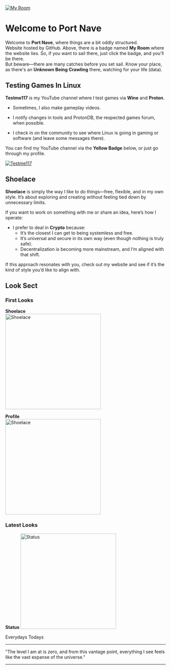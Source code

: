 [![My Room](https://img.shields.io/badge/My%20Room-%23FF0000.svg?style=for-the-badge&logo=https://github.com/KenAkatzuki/KenAkatzuki.github.io/blob/main/logo.png&logoColor=white)](https://KenAkatzuki.github.io)

# Welcome to Port Nave

Welcome to **Port Nave**, where things are a bit oddly structured.  
Website hosted by GitHub. Above, there is a badge named **My Room** where the website lies. So, if you want to sail there, just click the badge, and you’ll be there.  
But beware—there are many catches before you set sail. Know your place, as there's an **Unknown Being Crawling** there, watching for your life (data).

## Testing Games In Linux

**Testme117** is my YouTube channel where I test games via **Wine** and **Proton**.  

- Sometimes, I also make gameplay videos.  

- I notify changes in tools and ProtonDB, the respected games forum, when possible.  

- I check in on the community to see where Linux is going in gaming or software (and leave some messages there).

You can find my YouTube channel via the **Yellow Badge** below, or just go through my profile.

[![Testme117](https://img.shields.io/badge/Testme117-%23FFCC00.svg?style=for-the-badge&logo=youtube&logoColor=white)](https://youtube.com/@larchboy?feature=shared)

## Shoelace

**Shoelace** is simply the way I like to do things—free, flexible, and in my own style. It’s about exploring and creating without feeling tied down by unnecessary limits.

If you want to work on something with me or share an idea, here’s how I operate:

- I prefer to deal in **Crypto** because:
  - It’s the closest I can get to being systemless and free.
  - It’s universal and secure in its own way (even though nothing is truly safe).
  - Decentralization is becoming more mainstream, and I’m aligned with that shift.

If this approach resonates with you, check out my website and see if it’s the kind of style you’d like to align with.

## Look Sect
### First Looks
**Shoelace**  
<img src="https://github.com/KenAkatzuki/KenAkatzuki.github.io/blob/342048ef9f2778ce559275dc5e800df4a2cbb1d9/Basket/Profile.png" alt="Shoelace" width="300" />

**Profile**  
<img src="https://github.com/KenAkatzuki/KenAkatzuki.github.io/blob/342048ef9f2778ce559275dc5e800df4a2cbb1d9/Basket/Shoelace.png" alt="Shoelace" width="300" />

### Latest Looks
**Status**
<img src="https://github.com/KenAkatzuki/KenAkatzuki.github.io/blob/main/images/status.png" alt="Status" width="300" />

Everydays Todays 

---

"The level I am at is zero, and from this vantage point, everything I see feels like the vast expanse of the universe."

---
